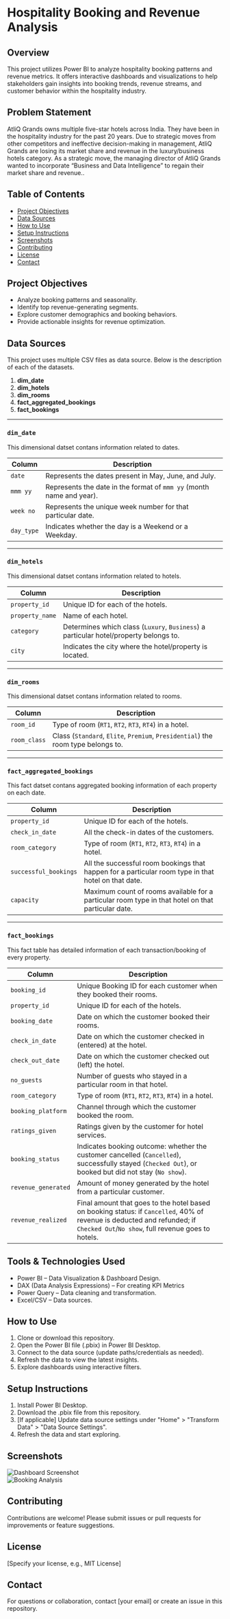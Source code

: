 # Hospitality Booking and Revenue Analysis

## Overview
This project utilizes Power BI to analyze hospitality booking patterns and revenue metrics. It offers interactive dashboards and visualizations to help stakeholders gain insights into booking trends, revenue streams, and customer behavior within the hospitality industry.

## Problem Statement
AtliQ Grands owns multiple five-star hotels across India. They have been in the hospitality industry for the past 20 years. Due to strategic moves from other competitors and ineffective decision-making in management, AtliQ Grands are losing its market share and revenue in the luxury/business hotels category. As a strategic move, the managing director of AtliQ Grands wanted to incorporate “Business and Data Intelligence” to regain their market share and revenue..


## Table of Contents
- [Project Objectives](#project-objectives)
- [Data Sources](#data-sources)
- [How to Use](#how-to-use)
- [Setup Instructions](#setup-instructions)
- [Screenshots](#screenshots)
- [Contributing](#contributing)
- [License](#license)
- [Contact](#contact)

## Project Objectives
- Analyze booking patterns and seasonality.
- Identify top revenue-generating segments.
- Explore customer demographics and booking behaviors.
- Provide actionable insights for revenue optimization.

## Data Sources
This project uses multiple CSV files as data source. Below is the description of each of the datasets.

1. **dim_date**
2. **dim_hotels**
3. **dim_rooms**
4. **fact_aggregated_bookings**
5. **fact_bookings**

---

### `dim_date` 
This dimensional datset contans information related to dates.

| Column      | Description                                                                 |
|-------------|-----------------------------------------------------------------------------|
| `date`      | Represents the dates present in May, June, and July.                        |
| `mmm yy`    | Represents the date in the format of `mmm yy` (month name and year).        |
| `week no`   | Represents the unique week number for that particular date.                 |
| `day_type`  | Indicates whether the day is a Weekend or a Weekday.                        |

---

### `dim_hotels`
This dimensional datset contans information related to hotels. 

| Column         | Description                                                                            |
|----------------|----------------------------------------------------------------------------------------|
| `property_id`  | Unique ID for each of the hotels.                                                      |
| `property_name`| Name of each hotel.                                                                    |
| `category`     | Determines which class (`Luxury`, `Business`) a particular hotel/property belongs to.  |
| `city`         | Indicates the city where the hotel/property is located.                                |

---

### `dim_rooms`
This dimensional datset contans information related to rooms.

| Column        | Description                                                                     |
|---------------|---------------------------------------------------------------------------------|
| `room_id`     | Type of room (`RT1`, `RT2`, `RT3`, `RT4`) in a hotel.                           |
| `room_class`  | Class (`Standard`, `Elite`, `Premium`, `Presidential`) the room type belongs to.|

---

### `fact_aggregated_bookings`
This fact datset contans aggregated booking information of each property on each date.

| Column               | Description                                                                                               |
|----------------------|-----------------------------------------------------------------------------------------------------------|
| `property_id`        | Unique ID for each of the hotels.                                                                         |
| `check_in_date`      | All the check-in dates of the customers.                                                                  |
| `room_category`      | Type of room (`RT1`, `RT2`, `RT3`, `RT4`) in a hotel.                                                     |
| `successful_bookings`| All the successful room bookings that happen for a particular room type in that hotel on that date.       |
| `capacity`           | Maximum count of rooms available for a particular room type in that hotel on that particular date.        |

---

### `fact_bookings`
This fact table has detailed information of each transaction/booking of every property.

| Column              | Description                                                                                                                                                                      |
|---------------------|----------------------------------------------------------------------------------------------------------------------------------------------------------------------------------|
| `booking_id`        | Unique Booking ID for each customer when they booked their rooms.                                                                                                                |
| `property_id`       | Unique ID for each of the hotels.                                                                                                                                                |
| `booking_date`      | Date on which the customer booked their rooms.                                                                                                                                   |
| `check_in_date`     | Date on which the customer checked in (entered) at the hotel.                                                                                                                    |
| `check_out_date`    | Date on which the customer checked out (left) the hotel.                                                                                                                         |
| `no_guests`         | Number of guests who stayed in a particular room in that hotel.                                                                                                                  |
| `room_category`     | Type of room (`RT1`, `RT2`, `RT3`, `RT4`) in a hotel.                                                                                                                            |
| `booking_platform`  | Channel through which the customer booked the room.                                                                                                                              |
| `ratings_given`     | Ratings given by the customer for hotel services.                                                                                                                                |
| `booking_status`    | Indicates booking outcome: whether the customer cancelled (`Cancelled`), successfully stayed (`Checked Out`), or booked but did not stay (`No show`).                           |
| `revenue_generated` | Amount of money generated by the hotel from a particular customer.                                                                                                               |
| `revenue_realized`  | Final amount that goes to the hotel based on booking status: if `Cancelled`, 40% of revenue is deducted and refunded; if `Checked Out`/`No show`, full revenue goes to hotels.   |

## Tools & Technologies Used
- Power BI – Data Visualization & Dashboard Design.
- DAX (Data Analysis Expressions) – For creating KPI Metrics
- Power Query – Data cleaning and transformation.
- Excel/CSV – Data sources.
  
## How to Use
1. Clone or download this repository.
2. Open the Power BI file (.pbix) in Power BI Desktop.
3. Connect to the data source (update paths/credentials as needed).
4. Refresh the data to view the latest insights.
5. Explore dashboards using interactive filters.

## Setup Instructions
1. Install Power BI Desktop.
2. Download the .pbix file from this repository.
3. [If applicable] Update data source settings under "Home" > "Transform Data" > "Data Source Settings".
4. Refresh the data and start exploring.

## Screenshots
![Dashboard Screenshot](path/to/screenshot1.png)  
![Booking Analysis](path/to/screenshot2.png)

## Contributing
Contributions are welcome! Please submit issues or pull requests for improvements or feature suggestions.

## License
[Specify your license, e.g., MIT License]

## Contact
For questions or collaboration, contact [your email] or create an issue in this repository.
